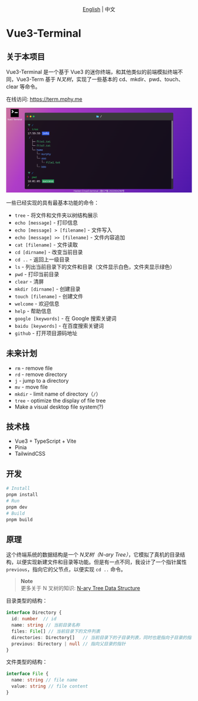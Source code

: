 <p align='center'>
<a href='./README.md'>English</a> | 中文
</p>

# Vue3-Terminal

## 关于本项目

Vue3-Terminal 是一个基于 Vue3 的迷你终端，和其他类似的前端模拟终端不同，Vue3-Term 基于 *N叉树*，实现了一些基本的 cd、mkdir、pwd、touch、clear 等命令。

在线访问: https://term.mphy.me

![demo](./.github/img/demo.png)

一些已经实现的具有最基本功能的命令：

- `tree` - 将文件和文件夹以树结构展示
- `echo [message]` - 打印信息
- `echo [message] > [filename]` - 文件写入
- `echo [message] >> [filename]` - 文件内容追加
- `cat [filename]` - 文件读取
- `cd [dirname]` - 改变当前目录
- `cd ..` - 返回上一级目录
- `ls` - 列出当前目录下的文件和目录（文件显示白色，文件夹显示绿色）
- `pwd` - 打印当前目录
- `clear` - 清屏
- `mkdir [dirname]` - 创建目录
- `touch [filename]` - 创建文件
- `welcome` - 欢迎信息
- `help` - 帮助信息
- `google [keywords]` - 在 Google 搜索关键词
- `baidu [keywords]` - 在百度搜索关键词
- `github` - 打开项目源码地址


## 未来计划

- `rm` - remove file
- `rd` - remove directory
- `j` - jump to a directory
- `mv` - move file
- `mkdir` - limit name of directory（`/`）
- `tree` - optimize the display of file tree
- Make a visual desktop file system(?)

## 技术栈

- Vue3 + TypeScript + Vite
- Pinia
- TailwindCSS

## 开发

```bash
# Install
pnpm install
# Run
pnpm dev
# Build
pnpm build
```

## 原理

这个终端系统的数据结构是一个 *N叉树（N-ary Tree）*，它模拟了真机的目录结构，以便实现新建文件和目录等功能。但是有一点不同，我设计了一个指针属性 `previous`，指向它的父节点，以便实现 `cd ..` 命令。

>  **Note**  
> 更多关于 N 叉树的知识: [N-ary Tree Data Structure](https://www.studytonight.com/advanced-data-structures/nary-tree)

目录类型的结构：
```ts
interface Directory {
  id: number  // id
  name: string // 当前目录名称
  files: File[] // 当前目录下的文件列表
  directories: Directory[]   // 当前目录下的子目录列表，同时也是指向子目录的指针
  previous: Directory | null // 指向父目录的指针
}
```

文件类型的结构：
```ts
interface File {
  name: string // file name
  value: string // file content
}
```